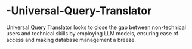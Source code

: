 # -Universal-Query-Translator
Universal Query Translator looks to close the gap between non-technical users and technical skills by employing LLM models, ensuring ease of access and making database management a breeze.
